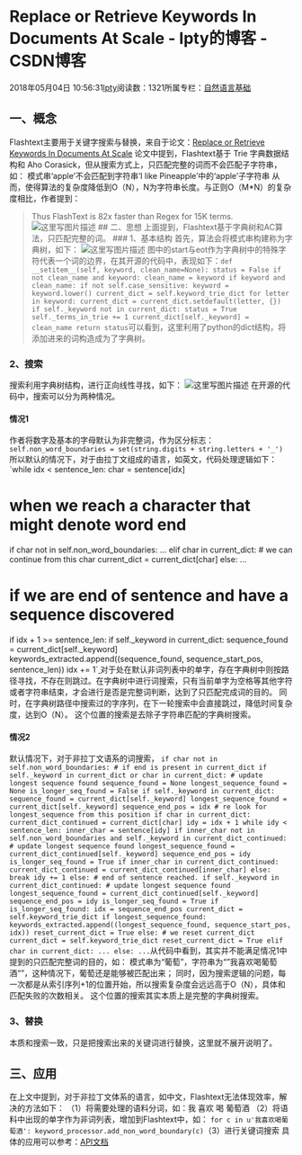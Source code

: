 
# Replace or Retrieve Keywords In Documents At Scale - lpty的博客 - CSDN博客

2018年05月04日 10:56:31[lpty](https://me.csdn.net/sinat_33741547)阅读数：1321所属专栏：[自然语言基础](https://blog.csdn.net/column/details/22512.html)



## 一、概念
Flashtext主要用于关键字搜索与替换，来自于论文：[Replace or Retrieve Keywords In Documents At Scale](https://arxiv.org/pdf/1711.00046.pdf)
论文中提到，Flashtext基于 Trie 字典数据结构和 Aho Corasick，但从搜索方式上，只匹配完整的词而不会匹配子字符串，如：
模式串‘apple’不会匹配到字符串’I like Pineapple’中的‘apple’子字符串
从而，使得算法的复杂度降低到O（N），N为字符串长度。与正则O（M*N）的复杂度相比，作者提到：
> Thus FlashText is 82x faster than Regex for 15K terms.
![这里写图片描述](https://img-blog.csdn.net/20180504095434443?watermark/2/text/aHR0cHM6Ly9ibG9nLmNzZG4ubmV0L3NpbmF0XzMzNzQxNTQ3/font/5a6L5L2T/fontsize/400/fill/I0JBQkFCMA==/dissolve/70)
\#\# 二、思想
上面提到，Flashtext基于字典树和AC算法，只匹配完整的词。
\#\#\# 1、基本结构
首先，算法会将模式串构建称为字典树，如下：
![这里写图片描述](https://img-blog.csdn.net/20180504100517354?watermark/2/text/aHR0cHM6Ly9ibG9nLmNzZG4ubmV0L3NpbmF0XzMzNzQxNTQ3/font/5a6L5L2T/fontsize/400/fill/I0JBQkFCMA==/dissolve/70)
图中的start与eot作为字典树中的特殊字符代表一个词的边界，在其开源的代码中，表现如下：`def __setitem__(self, keyword, clean_name=None):
   status = False
   if not clean_name and keyword:
       clean_name = keyword
   if keyword and clean_name:
       if not self.case_sensitive:
           keyword = keyword.lower()
       current_dict = self.keyword_trie_dict
       for letter in keyword:
           current_dict = current_dict.setdefault(letter, {})
       if self._keyword not in current_dict:
           status = True
           self._terms_in_trie += 1
       current_dict[self._keyword] = clean_name
   return status`可以看到，这里利用了python的dict结构，将添加进来的词构造成为了字典树。
### 2、搜索
搜索利用字典树结构，进行正向线性寻找，如下：
![这里写图片描述](https://img-blog.csdn.net/20180504101238802?watermark/2/text/aHR0cHM6Ly9ibG9nLmNzZG4ubmV0L3NpbmF0XzMzNzQxNTQ3/font/5a6L5L2T/fontsize/400/fill/I0JBQkFCMA==/dissolve/70)
在开源的代码中，搜索可以分为两种情况。
[
](https://img-blog.csdn.net/20180504101238802?watermark/2/text/aHR0cHM6Ly9ibG9nLmNzZG4ubmV0L3NpbmF0XzMzNzQxNTQ3/font/5a6L5L2T/fontsize/400/fill/I0JBQkFCMA==/dissolve/70)
#### 情况1
[
](https://img-blog.csdn.net/20180504101238802?watermark/2/text/aHR0cHM6Ly9ibG9nLmNzZG4ubmV0L3NpbmF0XzMzNzQxNTQ3/font/5a6L5L2T/fontsize/400/fill/I0JBQkFCMA==/dissolve/70)作者将数字及基本的字母默认为非完整词，作为区分标志：
[
](https://img-blog.csdn.net/20180504101238802?watermark/2/text/aHR0cHM6Ly9ibG9nLmNzZG4ubmV0L3NpbmF0XzMzNzQxNTQ3/font/5a6L5L2T/fontsize/400/fill/I0JBQkFCMA==/dissolve/70)`self.non_word_boundaries = set(string.digits + string.letters + '_')`[
](https://img-blog.csdn.net/20180504101238802?watermark/2/text/aHR0cHM6Ly9ibG9nLmNzZG4ubmV0L3NpbmF0XzMzNzQxNTQ3/font/5a6L5L2T/fontsize/400/fill/I0JBQkFCMA==/dissolve/70)所以默认的情况下，对于由拉丁文组成的语言，如英文，代码处理逻辑如下：
[
](https://img-blog.csdn.net/20180504101238802?watermark/2/text/aHR0cHM6Ly9ibG9nLmNzZG4ubmV0L3NpbmF0XzMzNzQxNTQ3/font/5a6L5L2T/fontsize/400/fill/I0JBQkFCMA==/dissolve/70)`while idx < sentence_len:
   char = sentence[idx]
   # when we reach a character that might denote word end
   if char not in self.non_word_boundaries:
               ...
   elif char in current_dict:
       # we can continue from this char
       current_dict = current_dict[char]
   else:
	   ...
   # if we are end of sentence and have a sequence discovered
   if idx + 1 >= sentence_len:
       if self._keyword in current_dict:
           sequence_found = current_dict[self._keyword]
           keywords_extracted.append((sequence_found, sequence_start_pos, sentence_len))
   idx += 1`[
](https://img-blog.csdn.net/20180504101238802?watermark/2/text/aHR0cHM6Ly9ibG9nLmNzZG4ubmV0L3NpbmF0XzMzNzQxNTQ3/font/5a6L5L2T/fontsize/400/fill/I0JBQkFCMA==/dissolve/70)对于处在默认非词列表中的单字，存在字典树中则按路径寻找，不存在则跳过。在字典树中进行词搜索，只有当前单字为空格等其他字符或者字符串结束，才会进行是否是完整词判断，达到了只匹配完成词的目的。
同时，在字典树路径中搜索过的字序列，在下一轮搜索中会直接跳过，降低时间复杂度，达到O（N）。
这个位置的搜索是去除子字符串匹配的字典树搜索。
#### 情况2
默认情况下，对于非拉丁文语系的词搜索，
`if char not in self.non_word_boundaries:
       # if end is present in current_dict
       if self._keyword in current_dict or char in current_dict:
           # update longest sequence found
           sequence_found = None
           longest_sequence_found = None
           is_longer_seq_found = False
           if self._keyword in current_dict:
               sequence_found = current_dict[self._keyword]
               longest_sequence_found = current_dict[self._keyword]
               sequence_end_pos = idx
           # re look for longest_sequence from this position
           if char in current_dict:
               current_dict_continued = current_dict[char]
               idy = idx + 1
               while idy < sentence_len:
                   inner_char = sentence[idy]
                   if inner_char not in self.non_word_boundaries and self._keyword in current_dict_continued:
                       # update longest sequence found
                       longest_sequence_found = current_dict_continued[self._keyword]
                       sequence_end_pos = idy
                       is_longer_seq_found = True
                   if inner_char in current_dict_continued:
                       current_dict_continued = current_dict_continued[inner_char]
                   else:
                       break
                   idy += 1
               else:
                   # end of sentence reached.
                   if self._keyword in current_dict_continued:
                       # update longest sequence found
                       longest_sequence_found = current_dict_continued[self._keyword]
                       sequence_end_pos = idy
                       is_longer_seq_found = True
               if is_longer_seq_found:
                   idx = sequence_end_pos
           current_dict = self.keyword_trie_dict
           if longest_sequence_found:
               keywords_extracted.append((longest_sequence_found, sequence_start_pos, idx))
           reset_current_dict = True
       else:
           # we reset current_dict
           current_dict = self.keyword_trie_dict
           reset_current_dict = True
   elif char in current_dict:
       ...
   else:
	   ...`从代码中看到，其实并不能满足情况1中提到的只匹配完整词的目的，如：
模式串为“葡萄”，字符串为“”我喜欢喝葡萄酒“”，这种情况下，葡萄还是能够被匹配出来；
同时，因为搜索逻辑的问题，每一次都是从索引序列+1的位置开始，所以搜索复杂度会远远高于O（N），具体和匹配失败的次数相关。
这个位置的搜索其实本质上是完整的字典树搜索。
### 3、替换
本质和搜索一致，只是把搜索出来的关键词进行替换，这里就不展开说明了。
## 三、应用
在上文中提到，对于非拉丁文体系的语言，如中文，Flashtext无法体现效率，解决的方法如下：
（1）将需要处理的语料分词，如：我  喜欢  喝  葡萄酒
（2）将语料中出现的单字作为非词列表，增加到Flashtext中，如：
`for c in u'我喜欢喝葡萄酒':
    keyword_processor.add_non_word_boundary(c)`（3）进行关键词搜索
具体的应用可以参考：[API文档](http://flashtext.readthedocs.io/en/latest/api.html)

